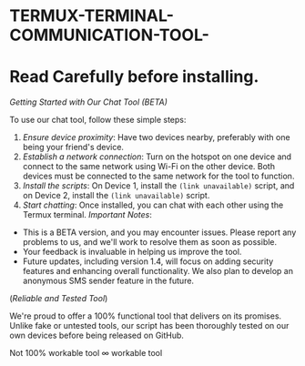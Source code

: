 # TERMUX-TERMINAL-COMMUNICATION-TOOL-
# Read Carefully before installing.

*Getting Started with Our Chat Tool (BETA)*

To use our chat tool, follow these simple steps:

1. *Ensure device proximity*: Have two devices nearby, preferably with one being your friend's device.
2. *Establish a network connection*: Turn on the hotspot on one device and connect to the same network using Wi-Fi on the other device. Both devices must be connected to the same network for the tool to function.
3. *Install the scripts*: On Device 1, install the `(link unavailable)` script, and on Device 2, install the `(link unavailable)` script.
4. *Start chatting*: Once installed, you can chat with each other using the Termux terminal.
*Important Notes*:
- This is a BETA version, and you may encounter issues. Please report any problems to us, and we'll work to resolve them as soon as possible.
- Your feedback is invaluable in helping us improve the tool.
- Future updates, including version 1.4, will focus on adding security features and enhancing overall functionality. We also plan to develop an anonymous SMS sender feature in the future.

(_Reliable and Tested Tool_)

We're proud to offer a 100% functional tool that delivers on its promises. Unlike fake or untested tools, our script has been thoroughly tested on our own devices before being released on GitHub.

Not 100% workable tool
∞ workable tool
